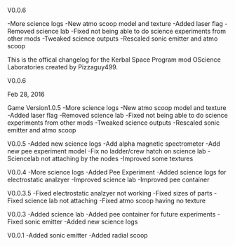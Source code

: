 V0.0.6



-More science logs
-New atmo scoop model and texture
-Added laser flag
-Removed science lab
-Fixed not being able to do science experiments from other mods
-Tweaked science outputs
-Rescaled sonic emitter and atmo scoop



This is the offical changelog for the Kerbal Space Program mod OScience Laboratories created by Pizzaguy499.

V0.0.6

Feb 28, 2016

Game Version1.0.5  -More science logs
-New atmo scoop model and texture
-Added laser flag
-Removed science lab
-Fixed not being able to do science experiments from other mods
-Tweaked science outputs
-Rescaled sonic emitter and atmo scoop

V0.0.5
-Added new science logs
-Add alpha magnetic spectrometer
-Add new pee experiment model
-Fix no ladder/crew hatch on science lab
-Sciencelab not attaching by the nodes
-Improved some textures

V0.0.4
-More science logs
-Added Pee Experiment
-Added science logs for electrostatic analzyer
-Improved science lab
-Improved pee container

V0.0.3.5
-Fixed electrostatic analzyer not working
-Fixed sizes of parts
-Fixed science lab not attaching
-Fixed atmo scoop having no texture

V0.0.3
-Added science lab
-Added pee container for future experiments
-Fixed sonic emitter
-Added new science logs

V0.0.1
-Added sonic emitter
-Added radial scoop